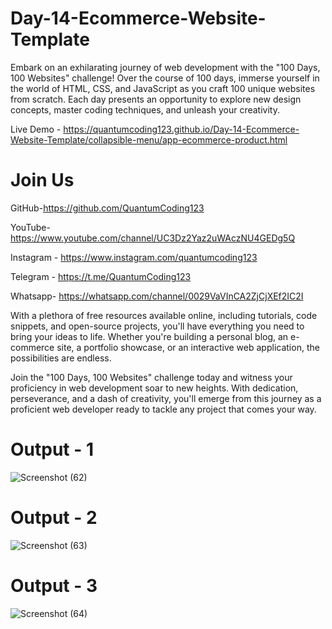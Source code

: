 # Day-14-Ecommerce-Website-Template

Embark on an exhilarating journey of web development with the "100 Days, 100 Websites" challenge! Over the course of 100 days, immerse yourself in the world of HTML, CSS, and JavaScript as you craft 100 unique websites from scratch. Each day presents an opportunity to explore new design concepts, master coding techniques, and unleash your creativity.

Live Demo - https://quantumcoding123.github.io/Day-14-Ecommerce-Website-Template/collapsible-menu/app-ecommerce-product.html

# Join Us

GitHub-https://github.com/QuantumCoding123

YouTube-https://www.youtube.com/channel/UC3Dz2Yaz2uWAczNU4GEDg5Q

Instagram - https://www.instagram.com/quantumcoding123

Telegram - https://t.me/QuantumCoding123

Whatsapp- https://whatsapp.com/channel/0029VaVInCA2ZjCjXEf2IC2I

With a plethora of free resources available online, including tutorials, code snippets, and open-source projects, you'll have everything you need to bring your ideas to life. Whether you're building a personal blog, an e-commerce site, a portfolio showcase, or an interactive web application, the possibilities are endless.

Join the "100 Days, 100 Websites" challenge today and witness your proficiency in web development soar to new heights. With dedication, perseverance, and a dash of creativity, you'll emerge from this journey as a proficient web developer ready to tackle any project that comes your way.

# Output - 1

![Screenshot (62)](https://github.com/QuantumCoding123/Day-14-Ecommerce-Website-Template/assets/166281221/72eb0e96-57e5-4f56-aafb-efc882485cd5)


# Output - 2

![Screenshot (63)](https://github.com/QuantumCoding123/Day-14-Ecommerce-Website-Template/assets/166281221/568958b0-f7de-4a0f-b608-cd0b6255f1e7)


# Output - 3

![Screenshot (64)](https://github.com/QuantumCoding123/Day-14-Ecommerce-Website-Template/assets/166281221/5d915223-3d8c-4d34-bd8e-b66cc49bf2c6)




